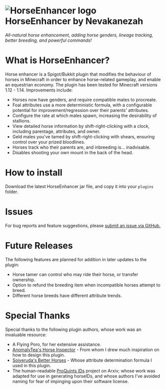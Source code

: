 
#  ![HorseEnhancer logo](https://www.spigotmc.org/data/resource_icons/75/75692.jpg?1583213795) HorseEnhancer by Nevakanezah
*All-natural horse enhancement, adding horse genders, lineage tracking, better breeding, and powerful commands!*

# What is HorseEnhancer?
Horse enhancer is a Spigot/Bukkit plugin that modifies the behaviour of horses in Minecraft in order to enhance horse-related gameplay, and enable an equestrian economy.
The plugin has been tested for Minecraft versions 1.12 - 1.14.
Improvements include:
* Horses now have genders, and require compatible mates to procreate.
* Foal attributes use a more deterministic formula, with a configurable potential for improvement/regression over their parents' attributes.
* Configure the rate at which males spawn, increasing the desirability of stallions.
* View detailed horse information by shift-right-clicking with a clock, including parentage, attributes, and owner.
* Geld males you've tamed by shift-right-clicking with shears, ensuring control over your prized bloodlines.
* Horses track who their parents are, and inbreeding is... inadvisable.
* Disables shooting your own mount in the back of the head.

# How to install
Download the latest HorseEnhancer jar file, and copy it into your `plugins` folder.

# Issues
For bug reports and feature suggestions, please [submit an issue via GitHub.](https://github.com/Nevakanezah/HorseEnhancer/issues)

# Future Releases
The following features are planned for addition in later updates to the plugin:
* Horse tamer can control who may ride their horse, or transfer ownership.
* Option to refund the breeding item when incompatible horses attempt to breed.
* Different horse breeds have different attribute trends.

# Special Thanks
Special thanks to the following plugin authors, whose work was an invaluable resource:
* A Flying Poro, for her extensive assistance.
* [AnomalyTea's Horse Inspector](https://github.com/AnomalyTea/Horse-Inspector) - From whom I drew much inspiration on how to design this plugin.
* [Soiyeruda's Better Horses](https://www.spigotmc.org/resources/better-horses.2477/) - Whose attribute determination formula I used in this plugin.
* The human-readable [ProQuints IDs](https://arxiv.org/html/0901.4016) project on Arxiv; whose work was adapted for use in generating horseIDs, and whose authors I've avoided naming for fear of impinging upon their software license.
